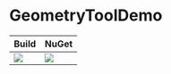 # GeometryToolDemo

| Build | NuGet |
|--|--|
|![](https://github.com/dotnet-campus/GeometryToolDemo/workflows/.NET%20Build/badge.svg)|[![](https://img.shields.io/nuget/v/GeometryToolDemo.svg)](https://www.nuget.org/packages/GeometryToolDemo)|